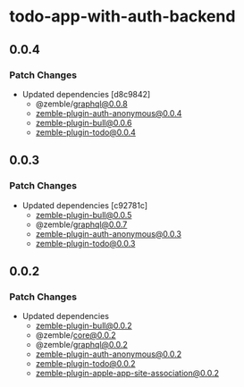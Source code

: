 # todo-app-with-auth-backend

## 0.0.4

### Patch Changes

- Updated dependencies [d8c9842]
  - @zemble/graphql@0.0.8
  - zemble-plugin-auth-anonymous@0.0.4
  - zemble-plugin-bull@0.0.6
  - zemble-plugin-todo@0.0.4

## 0.0.3

### Patch Changes

- Updated dependencies [c92781c]
  - zemble-plugin-bull@0.0.5
  - @zemble/graphql@0.0.7
  - zemble-plugin-auth-anonymous@0.0.3
  - zemble-plugin-todo@0.0.3

## 0.0.2

### Patch Changes

- Updated dependencies
  - zemble-plugin-bull@0.0.2
  - @zemble/core@0.0.2
  - @zemble/graphql@0.0.2
  - zemble-plugin-auth-anonymous@0.0.2
  - zemble-plugin-todo@0.0.2
  - zemble-plugin-apple-app-site-association@0.0.2
